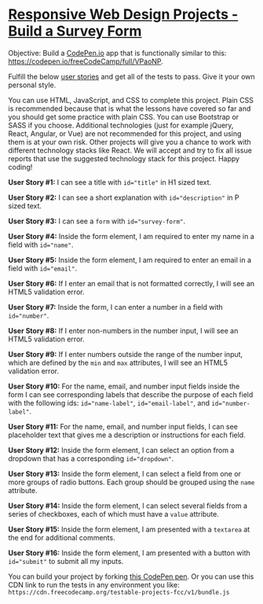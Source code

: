 # [Responsive Web Design Projects - Build a Survey Form](https://nicksocha-school.github.io/fcc-build-a-survey-form/)

Objective: Build a [CodePen.io](https://codepen.io/) app that is functionally similar to this: https://codepen.io/freeCodeCamp/full/VPaoNP.

Fulfill the below [user stories](https://en.wikipedia.org/wiki/User_story) and get all of the tests to pass. Give it your own personal style.

You can use HTML, JavaScript, and CSS to complete this project. Plain CSS is recommended because that is what the lessons have covered so far and you should get some practice with plain CSS. You can use Bootstrap or SASS if you choose. Additional technologies (just for example jQuery, React, Angular, or Vue) are not recommended for this project, and using them is at your own risk. Other projects will give you a chance to work with different technology stacks like React. We will accept and try to fix all issue reports that use the suggested technology stack for this project. Happy coding!

**User Story #1:** I can see a title with `id="title"` in H1 sized text.

**User Story #2:** I can see a short explanation with `id="description"` in P sized text.

**User Story #3:** I can see a `form` with `id="survey-form"`.

**User Story #4:** Inside the form element, I am required to enter my name in a field with `id="name"`.

**User Story #5:** Inside the form element, I am required to enter an email in a field with `id="email"`.

**User Story #6:** If I enter an email that is not formatted correctly, I will see an HTML5 validation error.

**User Story #7:** Inside the form, I can enter a number in a field with `id="number"`.

**User Story #8:** If I enter non-numbers in the number input, I will see an HTML5 validation error.

**User Story #9:** If I enter numbers outside the range of the number input, which are defined by the `min` and `max` attributes, I will see an HTML5 validation error.

**User Story #10:** For the name, email, and number input fields inside the form I can see corresponding labels that describe the purpose of each field with the following ids: `id="name-label"`, `id="email-label"`, and `id="number-label"`.

**User Story #11:** For the name, email, and number input fields, I can see placeholder text that gives me a description or instructions for each field.

**User Story #12:** Inside the form element, I can select an option from a dropdown that has a corresponding `id="dropdown"`.

**User Story #13:** Inside the form element, I can select a field from one or more groups of radio buttons. Each group should be grouped using the `name` attribute.

**User Story #14:** Inside the form element, I can select several fields from a series of checkboxes, each of which must have a `value` attribute.

**User Story #15:** Inside the form element, I am presented with a `textarea` at the end for additional comments.

**User Story #16:** Inside the form element, I am presented with a button with `id="submit"` to submit all my inputs.

You can build your project by forking [this CodePen pen](http://codepen.io/freeCodeCamp/pen/MJjpwO). Or you can use this CDN link to run the tests in any environment you like: `https://cdn.freecodecamp.org/testable-projects-fcc/v1/bundle.js`
